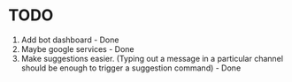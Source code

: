﻿# TODO
1. Add bot dashboard - Done
2. Maybe google services - Done
3. Make suggestions easier. (Typing out a message in a particular channel should be enough to trigger a suggestion command) - Done